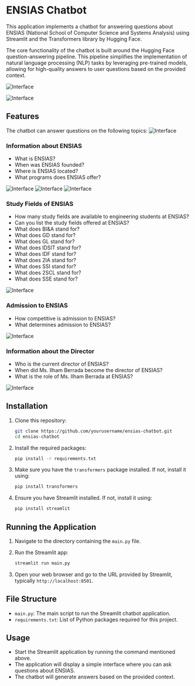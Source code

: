 # ENSIAS Chatbot

This application implements a chatbot for answering questions about ENSIAS (National School of Computer Science and Systems Analysis) using Streamlit and the Transformers library by Hugging Face.

The core functionality of the chatbot is built around the Hugging Face question-answering pipeline. This pipeline simplifies the implementation of natural language processing (NLP) tasks by leveraging pre-trained models, allowing for high-quality answers to user questions based on the provided context.

![Interface](./images/HuggingFace_QApipeline.png?raw=true "Title")

![Interface](./images/app.png?raw=true "Title")

## Features

The chatbot can answer questions on the following topics:
![Interface](./images/Context.png?raw=true "Title")
### Information about ENSIAS
- What is ENSIAS?
- When was ENSIAS founded?
- Where is ENSIAS located?
- What programs does ENSIAS offer?

![Interface](./images/app_1.png?raw=true "Title")
![Interface](./images/app_2.png?raw=true "Title")
![Interface](./images/app_3.png?raw=true "Title")

### Study Fields of ENSIAS
- How many study fields are available to engineering students at ENSIAS?
- Can you list the study fields offered at ENSIAS?
- What does BI&A stand for?
- What does GD stand for?
- What does GL stand for?
- What does IDSIT stand for?
- What does IDF stand for?
- What does 2IA stand for?
- What does SSI stand for?
- What does 2SCL stand for?
- What does SSE stand for?

![Interface](./images/app_4.png?raw=true "Title")

### Admission to ENSIAS
- How competitive is admission to ENSIAS?
- What determines admission to ENSIAS?
  
![Interface](./images/app_5.png?raw=true "Title")

### Information about the Director
- Who is the current director of ENSIAS?
- When did Ms. Ilham Berrada become the director of ENSIAS?
- What is the role of Ms. Ilham Berrada at ENSIAS?

![Interface](./images/app_6.png?raw=true "Title")


## Installation

1. Clone this repository:
    ```bash
    git clone https://github.com/yourusername/ensias-chatbot.git
    cd ensias-chatbot
    ```

2. Install the required packages:
    ```bash
    pip install -r requirements.txt
    ```

3. Make sure you have the `transformers` package installed. If not, install it using:
    ```bash
    pip install transformers
    ```

4. Ensure you have Streamlit installed. If not, install it using:
    ```bash
    pip install streamlit
    ```

## Running the Application

1. Navigate to the directory containing the `main.py` file.

2. Run the Streamlit app:
    ```bash
    streamlit run main.py
    ```

3. Open your web browser and go to the URL provided by Streamlit, typically `http://localhost:8501`.

## File Structure

- `main.py`: The main script to run the Streamlit chatbot application.
- `requirements.txt`: List of Python packages required for this project.

## Usage

- Start the Streamlit application by running the command mentioned above.
- The application will display a simple interface where you can ask questions about ENSIAS.
- The chatbot will generate answers based on the provided context.
